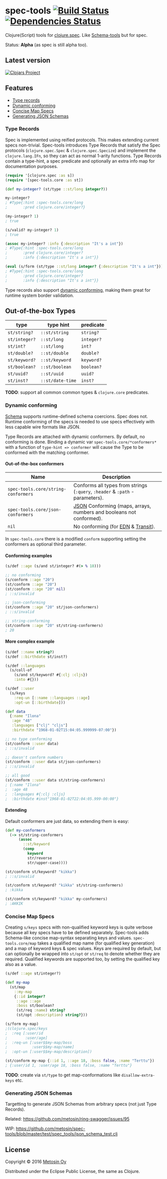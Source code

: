 # spec-tools [![Build Status](https://travis-ci.org/metosin/spec-tools.svg?branch=master)](https://travis-ci.org/metosin/spec-tools) [![Dependencies Status](https://jarkeeper.com/metosin/spec-tools/status.svg)](https://jarkeeper.com/metosin/spec-tools)

Clojure(Script) tools for [clojure.spec](http://clojure.org/about/spec). Like [Schema-tools](https://github.com/metosin/schema-tools) but for spec.

Status: **Alpha** (as spec is still alpha too).

## Latest version

[![Clojars Project](http://clojars.org/metosin/spec-tools/latest-version.svg)](http://clojars.org/metosin/spec-tools)

## Features

* [Type records](#type-records)
* [Dynamic conforming](#dynamic-conforming)
* [Concise Map Specs](#concise-map-specs)
* [Generating JSON Schemas](#generating-json-schemas)

### Type Records

Spec is implemented using reified protocols. This makes extending current specs non-trivial. Spec-tools introduces Type Records that satisfy the Spec protocols (`clojure.spec.Spec` & `clojure.spec.Specize`) and implement the `clojure.lang.IFn`, so they can act as normal 1-arity functions. Type Records contain a type-hint, a spec predicate and optionally an extra info map for documentation purposes.

```clj
(require '[clojure.spec :as s])
(require '[spec-tools.core :as st])

(def my-integer? (st/type ::st/long integer?))

my-integer?
; #Type{:hint :spec-tools.core/long
;       :pred clojure.core/integer?}

(my-integer? 1)
; true

(s/valid? my-integer? 1)
; true

(assoc my-integer? :info {:description "It's a int"})
; #Type{:hint :spec-tools.core/long
;       :pred clojure.core/integer?
;       :info {:description "It's a int"}}

(eval (s/form (st/type ::st/long integer? {:description "It's a int"})))
; #Type{:hint :spec-tools.core/long
;       :pred clojure.core/integer?
;       :info {:description "It's a int"}}
```

Type records also support [dynamic conforming](#dynamic-conforming), making them great for runtime system border validation.

## Out-of-the-box Types

| type             | type hint        | predicate       |
| -----------------|------------------|-----------------|
| `st/string?`     | `::st/string`    | `string?`       |
| `st/integer?`    | `::st/long`      | `integer?`      |
| `st/int?`        | `::st/long`      | `int?`          |
| `st/double?`     | `::st/double`    | `double?`       |
| `st/keyword?`    | `::st/keyword`   | `keyword?`      |
| `st/boolean?`    | `::st/boolean`   | `boolean?`      |
| `st/uuid?`       | `::st/uuid`      | `uuid?`         |
| `st/inst?`       | `::st/date-time` | `inst?`         |

**TODO**: support all common common types & `clojure.core` predicates.

### Dynamic conforming

[Schema](https://github.com/plumatic/schema) supports runtime-defined schema coercions. Spec does not. Runtime conforming of the specs is needed to use specs effectively with less capable wire formats like JSON.

Type Records are attached with dynamic conformers. By default, no conforming is done. Binding a dynamic var `spec-tools.core/*conformers*` with a function of `type-hint => conformer` will cause the Type to be conformed with the matching conformer.

#### Out-of-the-box conformers

| Name                                | Description                                                                             |
| ------------------------------------|-----------------------------------------------------------------------------------------|
| `spec-tools.core/string-conformers` | Conforms all types from strings (`:query`, `:header` & `:path` -parameters).            |
| `spec-tools.core/json-conformers`   | [JSON](http://json.org/) Conforming (maps, arrays, numbers and booleans not conformed). |
| `nil`                               | No conforming (for [EDN](https://github.com/edn-format/edn) & [Transit](https://github.com/cognitect/transit-format)). |

In `spec-tools.core` there is a modified `conform` supporting setting the conformers as optional third parameter.

#### Conforming examples

```clj
(s/def ::age (s/and st/integer? #(> % 18)))

;; no conforming
(s/conform ::age "20")
(st/conform ::age "20")
(st/conform ::age "20" nil)
; ::s/invalid

;; json-conforming
(st/conform ::age "20" st/json-conformers)
; ::s/invalid

;; string-conforming
(st/conform ::age "20" st/string-conformers)
; 20
```

#### More complex example

```clj
(s/def ::name string?)
(s/def ::birthdate st/inst?)

(s/def ::languages
  (s/coll-of
    (s/and st/keyword? #{:clj :cljs})
    :into #{}))

(s/def ::user
  (s/keys
    :req-un [::name ::languages ::age]
    :opt-un [::birthdate]))

(def data
  {:name "Ilona"
   :age "48"
   :languages ["clj" "cljs"]
   :birthdate "1968-01-02T15:04:05.999999-07:00"})

;; no type conforming
(st/conform ::user data)
; ::s/invalid

;; doesn't conform numbers
(st/conform ::user data st/json-conformers)
; ::s/invalid

;; all good
(st/conform ::user data st/string-conformers)
; {:name "Ilona"
;  :age 48
;  :languages #{:clj :cljs}
;  :birthdate #inst"1968-01-02T22:04:05.999-00:00"}
```

#### Extending

Default conformers are just data, so extending them is easy:

```clj
(def my-conformers
  (-> st/string-conformers
      (assoc
        ::st/keyword
        (comp
          keyword
          str/reverse
          str/upper-case))))

(st/conform st/keyword? "kikka")
; ::s/invalid

(st/conform st/keyword? "kikka" st/string-conformers)
; :kikka

(st/conform st/keyword? "kikka" my-conformers)
; :AKKIK
```

### Concise Map Specs

Creating `s/keys` specs with non-qualified keyword keys is quite verbose because all key specs have to be defined separately. Spec-tools adds Schema-like concise map-syntax separating keys and values. `spec-tools.core/map` takes a qualified map name (for qualified key generation) and a map of keyword keys & spec values. Keys are required by default, but can optionally be wrapped into `st/opt` or `st/req` to denote whether they are required. Qualified keywords are supported too, by setting the qualified key also as a value.

```clj
(s/def ::age st/integer?)

(def my-map
  (st/map
    ::my-map
    {::id integer?
     ::age ::age
     :boss st/boolean?
     (st/req :name) string?
     (st/opt :description) string?}))

(s/form my-map)
;(clojure.spec/keys
;  :req [:user/id 
;        :user/age]
;  :req-un [:user$$my-map/boss 
;           :user$$my-map/name]
;  :opt-un [:user$$my-map/description])

(st/conform my-map {::id 1, ::age 18, :boss false, :name "Terttu"})
; {:user/id 1, :user/age 18, :boss false, :name "Terttu"}
```

**TODO**: create via `st/type` to get map-conformations like `disallow-extra-keys` etc.

### Generating JSON Schemas

Targetting to generate JSON Schemas from arbitrary specs (not just Type Records).

Related: https://github.com/metosin/ring-swagger/issues/95

WIP: https://github.com/metosin/spec-tools/blob/master/test/spec_tools/json_schema_test.clj

## License

Copyright © 2016 [Metosin Oy](http://www.metosin.fi)

Distributed under the Eclipse Public License, the same as Clojure.

